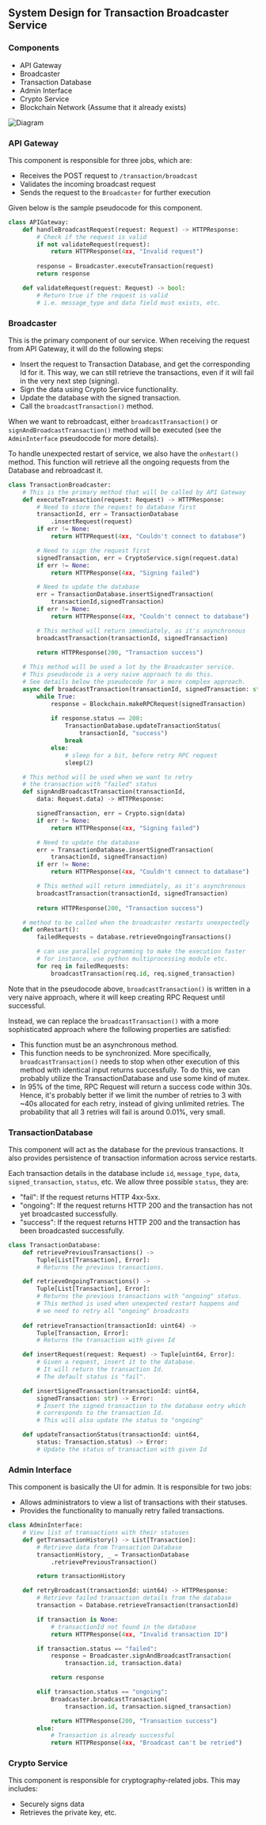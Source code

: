 ## System Design for Transaction Broadcaster Service

### Components
- API Gateway
- Broadcaster
- Transaction Database
- Admin Interface
- Crypto Service
- Blockchain Network (Assume that it already exists)

![Diagram](diagram.png)

### API Gateway
This component is responsible for three jobs, which are:
- Receives the POST request to `/transaction/broadcast`
- Validates the incoming broadcast request
- Sends the request to the `Broadcaster` for further execution

Given below is the sample pseudocode for this component.
```python
class APIGateway:
    def handleBroadcastRequest(request: Request) -> HTTPResponse:
        # Check if the request is valid
        if not validateRequest(request):
            return HTTPResponse(4xx, "Invalid request")
        
        response = Broadcaster.executeTransaction(request)
        return response

    def validateRequest(request: Request) -> bool:
        # Return true if the request is valid 
        # i.e. message_type and data field must exists, etc.
```

### Broadcaster
This is the primary component of our service. When receiving the request from API Gateway, it will do the following steps:
- Insert the request to Transaction Database, and get the corresponding Id for it. This way, we can still retrieve the transactions, even if it will fail in the very next step (signing).
- Sign the data using Crypto Service functionality.
- Update the database with the signed transaction.
- Call the `broadcastTransaction()` method.

When we want to rebroadcast, either `broadcastTransaction()` or `signAndBroadcastTransaction()` method will be executed (see the `AdminInterface` pseudocode for more details).

To handle unexpected restart of service, we also have the `onRestart()` method. This function will retrieve all the ongoing requests from the Database and rebroadcast it.
```python
class TransactionBroadcaster:
    # This is the primary method that will be called by API Gateway
    def executeTransaction(request: Request) -> HTTPResponse:
        # Need to store the request to database first
        transactionId, err = TransactionDatabase
            .insertRequest(request)
        if err != None:
            return HTTPRequest(4xx, "Couldn't connect to database")

        # Need to sign the request first
        signedTransaction, err = CryptoService.sign(request.data)
        if err != None:
            return HTTPResponse(4xx, "Signing failed")

        # Need to update the database
        err = TransactionDatabase.insertSignedTransaction(
            transactionId,signedTransaction)
        if err != None:
            return HTTPResponse(4xx, "Couldn't connect to database")

        # This method will return immediately, as it's asynchronous
        broadcastTransaction(transactionId, signedTransaction)
        
        return HTTPResponse(200, "Transaction success")

    # This method will be used a lot by the Broadcaster service.
    # This pseudocode is a very naive approach to do this.
    # See details below the pseudocode for a more complex approach.
    async def broadcastTransaction(transactionId, signedTransaction: str):
        while True:
            response = Blockchain.makeRPCRequest(signedTransaction)
            
            if response.status == 200:
                TransactionDatabase.updateTransactionStatus(
                    transactionId, "success")
                break
            else:
                # sleep for a bit, before retry RPC request
                sleep(2)

    # This method will be used when we want to retry 
    # the transaction with "failed" status
    def signAndBroadcastTransaction(transactionId, 
        data: Request.data) -> HTTPResponse:

        signedTransaction, err = Crypto.sign(data)
        if err != None:
            return HTTPResponse(4xx, "Signing failed")

        # Need to update the database
        err = TransactionDatabase.insertSignedTransaction(
            transactionId, signedTransaction)
        if err != None:
            return HTTPResponse(4xx, "Couldn't connect to database")

        # This method will return immediately, as it's asynchronous
        broadcastTransaction(transactionId, signedTransaction)
        
        return HTTPResponse(200, "Transaction success")

    # method to be called when the broadcaster restarts unexpectedly
    def onRestart():
        failedRequests = database.retrieveOngoingTransactions()

        # can use parallel programming to make the execution faster
        # for instance, use python multiprocessing module etc.
        for req in failedRequests:
            broadcastTransaction(req.id, req.signed_transaction)
```

Note that in the pseudocode above, `broadcastTransaction()` is written in a very naive approach, where it will keep creating RPC Request until successful.

Instead, we can replace the `broadcastTransaction()` with a more sophisticated approach where the following properties are satisfied:
- This function must be an asynchronous method. 
- This function needs to be synchronized. More specifically, `broadcastTransaction()` needs to stop when other execution of this method with identical input returns successfully. To do this, we can probably utilize the TransactionDatabase and use some kind of mutex.
- In 95% of the time, RPC Request will return a success code within 30s. Hence, it's probably better if we limit the number of retries to 3 with ~40s allocated for each retry, instead of giving unlimited retries. The probability that all 3 retries will fail is around 0.01%, very small.

### TransactionDatabase
This component will act as the database for the previous transactions. It also provides persistence of transaction information across service restarts.

Each transaction details in the database include `id`, `message_type`, `data`, `signed_transaction`, `status`, etc. We allow three possible `status`, they are:
- "fail": If the request returns HTTP 4xx-5xx. 
- "ongoing": If the request returns HTTP 200 and the transaction has not yet broadcasted successfully.
- "success": If the request returns HTTP 200 and the transaction has been broadcasted successfully.

```python
class TransactionDatabase:
    def retrievePreviousTransactions() -> 
        Tuple[List[Transaction], Error]:
        # Returns the previous transactions.

    def retrieveOngoingTransactions() -> 
        Tuple[List[Transaction], Error]:
        # Returns the previous transactions with "ongoing" status.
        # This method is used when unexpected restart happens and
        # we need to retry all "ongoing" broadcasts
    
    def retrieveTransaction(transactionId: uint64) -> 
        Tuple[Transaction, Error]:
        # Returns the transaction with given Id

    def insertRequest(request: Request) -> Tuple[uint64, Error]:
        # Given a request, insert it to the database. 
        # It will return the transaction Id.
        # The default status is "fail".

    def insertSignedTransaction(transactionId: uint64, 
        signedTransaction: str) -> Error:
        # Insert the signed transaction to the database entry which 
        # corresponds to the transaction Id.
        # This will also update the status to "ongoing"

    def updateTransactionStatus(transactionId: uint64, 
        status: Transaction.status) -> Error:
        # Update the status of transaction with given Id

```

### Admin Interface
This component is basically the UI for admin. It is responsible for two jobs:
- Allows administrators to view a list of transactions with their statuses.
- Provides the functionality to manually retry failed transactions.

```python
class AdminInterface:
    # View list of transactions with their statuses
    def getTransactionHistory() -> List[Transaction]:
        # Retrieve data from Transaction Database
        transactionHistory, _ = TransactionDatabase
            .retrievePreviousTransaction()

        return transactionHistory

    def retryBroadcast(transactionId: uint64) -> HTTPResponse:
        # Retrieve failed transaction details from the database
        transaction = Database.retrieveTransaction(transactionId)

        if transaction is None:
            # transactionId not found in the database
            return HTTPResponse(4xx, "Invalid transaction ID")

        if transaction.status == "failed":
            response = Broadcaster.signAndBroadcastTransaction(
                transaction.id, transaction.data)

            return response

        elif transaction.status == "ongoing":
            Broadcaster.broadcastTransaction(
                transaction.id, transaction.signed_transaction)

            return HTTPResponse(200, "Transaction success")
        else:
            # Transaction is already successful
            return HTTPResponse(4xx, "Broadcast can't be retried")

```

### Crypto Service
This component is responsible for cryptography-related jobs. This may includes:
- Securely signs data
- Retrieves the private key, etc.